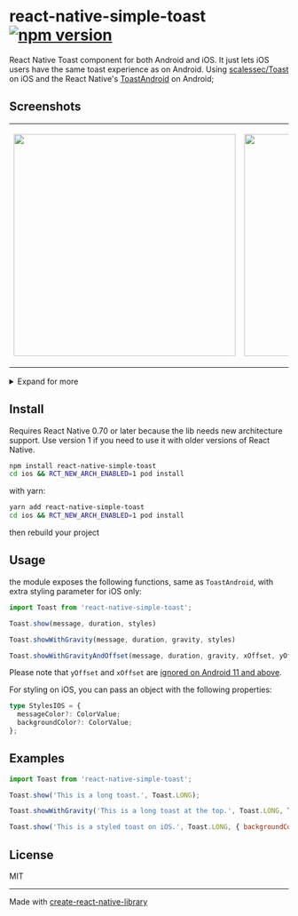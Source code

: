 # react-native-simple-toast [![npm version](https://badge.fury.io/js/react-native-simple-toast.svg)](https://badge.fury.io/js/react-native-simple-toast)

React Native Toast component for both Android and iOS. It just lets iOS users have the same toast experience as on Android. Using [scalessec/Toast](https://github.com/scalessec/Toast) on iOS and the React Native's [ToastAndroid](http://facebook.github.io/react-native/docs/toastandroid.html) on Android;

## Screenshots

<table>
  <tr>
    <td><p align="center"><img src="./images/offset.png" height="400"/></p></td>
    <td><p align="center"><img src="./images/styled.png" height="400"/></p></td>
  </tr>

</table>

<details>
  <summary>Expand for more</summary>

<table>
  <tr>
    <td><p align="center"><img src="./images/alert.png" height="400"/></p></td>
    <td><p align="center"><img src="./images/modal.png" height="400"/></p></td>
  </tr>
  <tr>
    <td><p align="center"><img src="./images/keyboard.png" height="400"/></p></td>
    <td><p align="center"><img src="./images/styled-keyboard.png" height="400"/></p></td>
  </tr>
</table>

</details>

## Install

Requires React Native 0.70 or later because the lib needs new architecture support. Use version 1 if you need to use it with older versions of React Native.

```bash
npm install react-native-simple-toast
cd ios && RCT_NEW_ARCH_ENABLED=1 pod install
```

with yarn:

```bash
yarn add react-native-simple-toast
cd ios && RCT_NEW_ARCH_ENABLED=1 pod install
```

then rebuild your project

## Usage

the module exposes the following functions, same as `ToastAndroid`, with extra styling parameter for iOS only:

```ts
import Toast from 'react-native-simple-toast';

Toast.show(message, duration, styles)

Toast.showWithGravity(message, duration, gravity, styles)

Toast.showWithGravityAndOffset(message, duration, gravity, xOffset, yOffset, styles)
```

Please note that `yOffset` and `xOffset` are [ignored on Android 11 and above](https://developer.android.com/reference/android/widget/Toast#setGravity(int,%20int,%20int)).

For styling on iOS, you can pass an object with the following properties:

```ts
type StylesIOS = {
  messageColor?: ColorValue;
  backgroundColor?: ColorValue;
};
```

## Examples

```js
import Toast from 'react-native-simple-toast';

Toast.show('This is a long toast.', Toast.LONG);

Toast.showWithGravity('This is a long toast at the top.', Toast.LONG, Toast.TOP);

Toast.show('This is a styled toast on iOS.', Toast.LONG, { backgroundColor: 'blue' });
```

## License

MIT

---

Made with [create-react-native-library](https://github.com/callstack/react-native-builder-bob)
